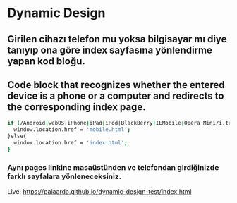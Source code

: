 # Dynamic Design
## Girilen cihazı telefon mu yoksa bilgisayar mı diye tanıyıp ona göre index sayfasına yönlendirme yapan kod bloğu.
## Code block that recognizes whether the entered device is a phone or a computer and redirects to the corresponding index page.
```bash
if (/Android|webOS|iPhone|iPad|iPod|BlackBerry|IEMobile|Opera Mini/i.test(navigator.userAgent)) {
  window.location.href = 'mobile.html';
}else{
  window.location.href = 'index.html';
}
```
 ### Aynı pages linkine masaüstünden ve telefondan girdiğinizde farklı sayfalara yönleneceksiniz.
 Live: https://palaarda.github.io/dynamic-design-test/index.html
